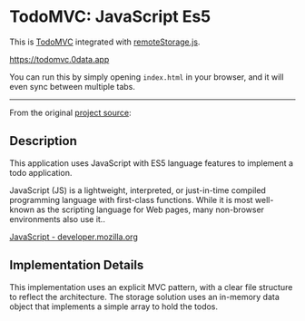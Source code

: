 # TodoMVC: JavaScript Es5

This is [TodoMVC](https://todomvc.com/examples/javascript-es5/dist/) integrated with [remoteStorage.js](https://remotestorage.io/rs.js/docs/).

https://todomvc.0data.app

You can run this by simply opening `index.html` in your browser, and it will even sync between multiple tabs.

---

From the original [project source](https://github.com/tastejs/todomvc/tree/gh-pages/examples/javascript-es5):

## Description

This application uses JavaScript with ES5 language features to implement a todo application.

JavaScript (JS) is a lightweight, interpreted, or just-in-time compiled programming language with first-class functions. While it is most well-known as the scripting language for Web pages, many non-browser environments also use it..

[JavaScript - developer.mozilla.org](http://developer.mozilla.org/en-US/docs/JavaScript)

## Implementation Details

This implementation uses an explicit MVC pattern, with a clear file structure to reflect the architecture. The storage solution uses an in-memory data object that implements a simple array to hold the todos.


